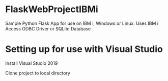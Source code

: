 # FlaskWebProjectIBMi
Sample Python Flask App for use on IBM i, Windows or Linux. Uses IBM i Access ODBC Driver or SQLite Database

# Setting up for use with Visual Studio
Install Visual Studio 2019

Clone project to local directory



